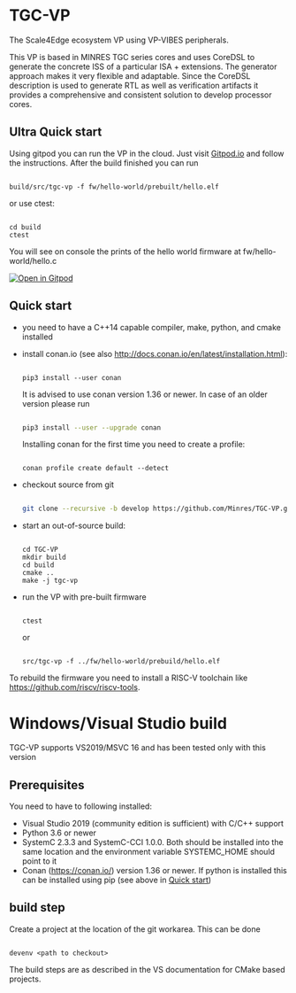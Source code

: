 # TGC-VP
The Scale4Edge ecosystem VP using VP-VIBES peripherals.

This VP is based in MINRES TGC series cores and uses CoreDSL to generate the concrete ISS 
of a particular ISA + extensions. The generator approach makes it very flexible and adaptable.
Since the CoreDSL description is used to generate RTL as well as verification artifacts it 
provides a comprehensive and consistent solution to develop processor cores.

## Ultra Quick start

Using gitpod you can run the VP in the cloud. Just visit [Gitpod.io](https://www.gitpod.io/#https://github.com/Minres/TGC-VP/tree/develop)
and follow the instructions. After the build finished you can run

```

build/src/tgc-vp -f fw/hello-world/prebuilt/hello.elf

```

or use ctest:

```

cd build
ctest

```


You will see on console the prints of the hello world firmware at fw/hello-world/hello.c

[![Open in Gitpod](https://gitpod.io/button/open-in-gitpod.svg)](https://gitpod.io/#https://github.com/Minres/TGC-VP)

## Quick start

* you need to have a C++14 capable compiler, make, python, and cmake installed

* install conan.io (see also http://docs.conan.io/en/latest/installation.html):
  
  ```

  pip3 install --user conan

  ```
  
  It is advised to use conan version 1.36 or newer. In case of an older version please run
  
  ```sh

  pip3 install --user --upgrade conan

  ``` 
  
  Installing conan for the first time you need to create a profile:
  
  ```
  
  conan profile create default --detect
  
  ```
  
* checkout source from git

  ```sh

  git clone --recursive -b develop https://github.com/Minres/TGC-VP.git 

  ``` 

* start an out-of-source build:
  
  ```

  cd TGC-VP
  mkdir build
  cd build
  cmake ..
  make -j tgc-vp

  ```
  
* run the VP with pre-built firmware

  ```

  ctest

  ```

  or

  ```

  src/tgc-vp -f ../fw/hello-world/prebuild/hello.elf 

  ```
  
To rebuild the firmware you need to install a RISC-V toolchain like https://github.com/riscv/riscv-tools.

# Windows/Visual Studio build

TGC-VP supports VS2019/MSVC 16 and has been tested only with this version

## Prerequisites

You need to have to following installed:

* Visual Studio 2019 (community edition is sufficient) with C/C++ support
* Python 3.6 or newer
* SystemC 2.3.3 and SystemC-CCI 1.0.0. Both should be installed into the same location and the 
  environment variable SYSTEMC_HOME should point to it
* Conan (https://conan.io/) version 1.36 or newer. If python is installed this can be installed using pip
  (see above in [Quick start](#quick-start))
  
## build step

Create a project at the location of the git workarea. This can be done 

```

devenv <path to checkout>

```

The build steps are as described in the VS documentation for CMake based projects.
  
